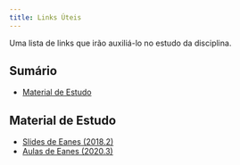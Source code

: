 ```yaml
---
title: Links Úteis
---
```


Uma lista de links que irão auxiliá-lo no estudo da disciplina.

## Sumário

- [Material de Estudo](#material-de-estudo)

## Material de Estudo

- [Slides de Eanes (2018.2)](https://drive.google.com/drive/folders/1kdwZcnMtIpXTx3SnD4CKkL-kf8zk8HeZ?usp=sharing)
- [Aulas de Eanes (2020.3)](https://www.youtube.com/watch?v=4GrKgUaFt0A&list=PLwtZc4VyZq4PHDpxDb4orTjahYEGL6kUE&ab_channel=Intelig%C3%AAnciaArtificial)
